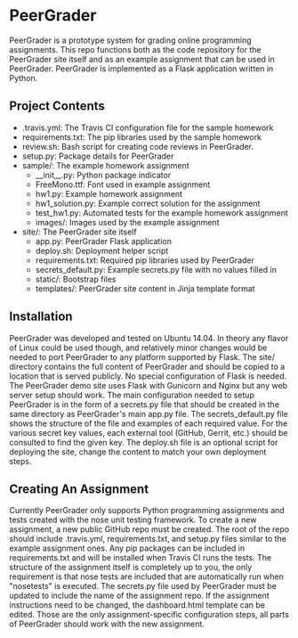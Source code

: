 # PeerGrader
PeerGrader is a prototype system for grading online programming assignments. This repo functions both as the code repository for the PeerGrader site itself and as an example assignment that can be used in PeerGrader. PeerGrader is implemented as a Flask application written in Python.

## Project Contents
- .travis.yml: The Travis CI configuration file for the sample homework
- requirements.txt: The pip libraries used by the sample homework
- review.sh: Bash script for creating code reviews in PeerGrader.
- setup.py: Package details for PeerGrader
- sample/: The example homework assignment
  - \_\_init\_\_.py: Python package indicator
  - FreeMono.ttf: Font used in example assignment
  - hw1.py: Example homework assignment
  - hw1_solution.py: Example correct solution for the assignment
  - test_hw1.py: Automated tests for the example homework assignment
  - images/: Images used by the example assignment
- site/: The PeerGrader site itself
  - app.py: PeerGrader Flask application
  - deploy.sh: Deployment helper script
  - requirements.txt: Required pip libraries used by PeerGrader
  - secrets_default.py: Example secrets.py file with no values filled in
  - static/: Bootstrap files
  - templates/: PeerGrader site content in Jinja template format

## Installation
PeerGrader was developed and tested on Ubuntu 14.04. In theory any flavor of Linux could be used though, and relatively minor changes would be needed to port PeerGrader to any platform supported by Flask. The site/ directory contains the full content of PeerGrader and should be copied to a location that is served publicly. No special configuration of Flask is needed. The PeerGrader demo site uses Flask with Gunicorn and Nginx but any web server setup should work. The main configuration needed to setup PeerGrader is in the form of a secrets.py file that should be created in the same directory as PeerGrader's main app.py file. The secrets_default.py file shows the structure of the file and examples of each required value. For the various secret key values, each external tool (GitHub, Gerrit, etc.) should be consulted to find the given key. The deploy.sh file is an optional script for deploying the site, change the content to match your own deployment steps.

## Creating An Assignment
Currently PeerGrader only supports Python programming assignments and tests created with the nose unit testing framework. To create a new assignment, a new public GitHub repo must be created. The root of the repo should include .travis.yml, requirements.txt, and setup.py files similar to the example assignment ones. Any pip packages can be included in requirements.txt and will be installed when Travis CI runs the tests. The structure of the assignment itself is completely up to you, the only requirement is that nose tests are included that are automatically run when "nosetests" is executed. The secrets.py file used by PeerGrader must be updated to include the name of the assignment repo. If the assignment instructions need to be changed, the dashboard.html template can be edited. Those are the only assignment-specific configuration steps, all parts of PeerGrader should work with the new assignment.
